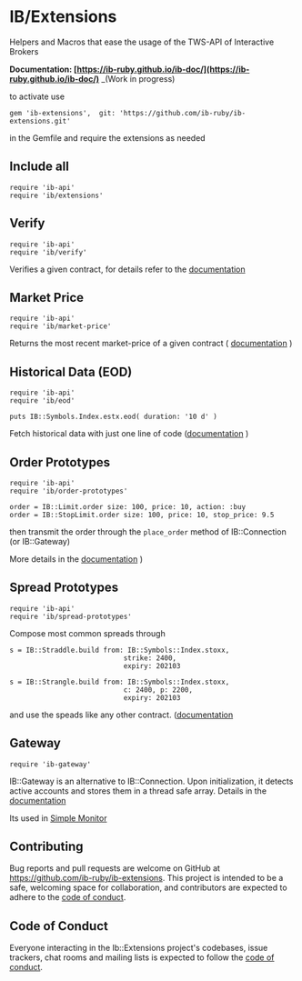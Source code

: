 # IB/Extensions

Helpers and Macros that ease the usage of the TWS-API of Interactive Brokers

__Documentation: [https://ib-ruby.github.io/ib-doc/](https://ib-ruby.github.io/ib-doc/)__   _(Work in progress)

to activate use
```
gem 'ib-extensions',  git: 'https://github.com/ib-ruby/ib-extensions.git'
```
in the Gemfile and require the extensions as needed

## Include all
```
require 'ib-api'
require 'ib/extensions'
```

## Verify
```
require 'ib-api'
require 'ib/verify'
```
Verifies a given contract, for details refer to the [documentation](https://ib-ruby.github.io/ib-doc/Verify_contracts.html )

## Market Price
```
require 'ib-api'
require 'ib/market-price'
```
Returns the most recent market-price of a given contract  ( [documentation](https://ib-ruby.github.io/ib-doc/market_price.html) )

## Historical Data (EOD)
```
require 'ib-api'
require 'ib/eod'

puts IB::Symbols.Index.estx.eod( duration: '10 d' )
```
Fetch historical data with just one line of code  ([documentation](https://ib-ruby.github.io/ib-doc/Historical_data.html) )

## Order Prototypes
```
require 'ib-api'
require 'ib/order-prototypes'

order = IB::Limit.order size: 100, price: 10, action: :buy
order = IB::StopLimit.order size: 100, price: 10, stop_price: 9.5
```

then transmit the order through  the `place_order` method of IB::Connection (or IB::Gateway)

More details in the [documentation](https://ib-ruby.github.io/ib-doc/order_prototypes.html) )


## Spread Prototypes

```
require 'ib-api'
require 'ib/spread-prototypes'
```

Compose most common spreads through

```
s = IB::Straddle.build from: IB::Symbols::Index.stoxx, 
                            strike: 2400, 
                            expiry: 202103 
                            
s = IB::Strangle.build from: IB::Symbols::Index.stoxx, 
                            c: 2400, p: 2200, 
                            expiry: 202103 

```
and use the speads like any other contract. ([documentation](https://ib-ruby.github.io/ib-doc/spreads.html)

## Gateway 
```
require 'ib-gateway'
```
IB::Gateway is an alternative to IB::Connection. Upon initialization, it detects active accounts and stores them in a thread safe array. 
Details in the [documentation](https://ib-ruby.github.io/ib-doc/gateway.html)

Its used in [Simple Monitor](https://github.com/ib-ruby/simple-monitor)





## Contributing

Bug reports and pull requests are welcome on GitHub at https://github.com/ib-ruby/ib-extensions. This project is intended to be a safe, welcoming space for collaboration, and contributors are expected to adhere to the [code of conduct](https://github.com/[USERNAME]/ib-extensions/blob/master/CODE_OF_CONDUCT.md).


## Code of Conduct

Everyone interacting in the Ib::Extensions project's codebases, issue trackers, chat rooms and mailing lists is expected to follow the [code of conduct](https://github.com/[USERNAME]/ib-extensions/blob/master/CODE_OF_CONDUCT.md).

